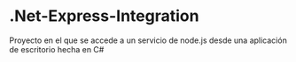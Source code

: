 # .Net-Express-Integration
Proyecto en el que se accede a un servicio de node.js desde una aplicación de escritorio hecha en C#

